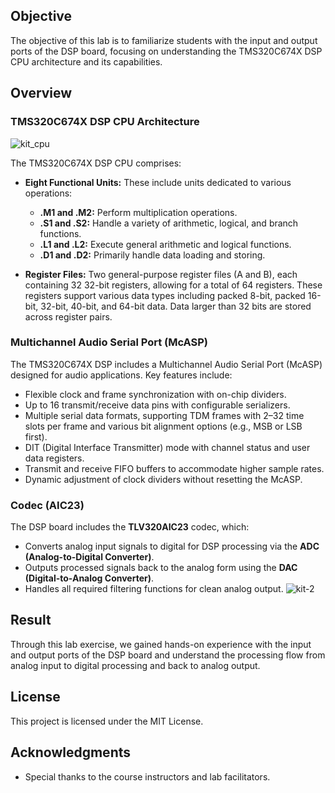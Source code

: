 
## Objective
The objective of this lab is to familiarize students with the input and output ports of the DSP board, focusing on understanding the TMS320C674X DSP CPU architecture and its capabilities.

## Overview


### TMS320C674X DSP CPU Architecture
![kit_cpu](https://github.com/user-attachments/assets/ab61dea6-f9b2-4741-bac7-913f45409f23)

The TMS320C674X DSP CPU comprises:
- **Eight Functional Units:** These include units dedicated to various operations:
  - **.M1 and .M2:** Perform multiplication operations.
  - **.S1 and .S2:** Handle a variety of arithmetic, logical, and branch functions.
  - **.L1 and .L2:** Execute general arithmetic and logical functions.
  - **.D1 and .D2:** Primarily handle data loading and storing.

- **Register Files:** Two general-purpose register files (A and B), each containing 32 32-bit registers, allowing for a total of 64 registers. These registers support various data types including packed 8-bit, packed 16-bit, 32-bit, 40-bit, and 64-bit data. Data larger than 32 bits are stored across register pairs.

### Multichannel Audio Serial Port (McASP)
The TMS320C674X DSP includes a Multichannel Audio Serial Port (McASP) designed for audio applications. Key features include:
- Flexible clock and frame synchronization with on-chip dividers.
- Up to 16 transmit/receive data pins with configurable serializers.
- Multiple serial data formats, supporting TDM frames with 2–32 time slots per frame and various bit alignment options (e.g., MSB or LSB first).
- DIT (Digital Interface Transmitter) mode with channel status and user data registers.
- Transmit and receive FIFO buffers to accommodate higher sample rates.
- Dynamic adjustment of clock dividers without resetting the McASP.

### Codec (AIC23)
The DSP board includes the **TLV320AIC23** codec, which:
- Converts analog input signals to digital for DSP processing via the **ADC (Analog-to-Digital Converter)**.
- Outputs processed signals back to the analog form using the **DAC (Digital-to-Analog Converter)**.
- Handles all required filtering functions for clean analog output.
![kit-2](https://github.com/user-attachments/assets/349d0f2c-c653-4c9c-9f1a-00ae12c51f12)

## Result
Through this lab exercise, we gained hands-on experience with the input and output ports of the DSP board and understand the processing flow from analog input to digital processing and back to analog output.

## License
This project is licensed under the MIT License.

## Acknowledgments
- Special thanks to the course instructors and lab facilitators.
